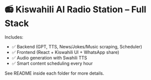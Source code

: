 
# 📻 Kiswahili AI Radio Station – Full Stack

Includes:
- ✅ Backend (GPT, TTS, News/Jokes/Music scraping, Scheduler)
- ✅ Frontend (React + Kiswahili UI + WhatsApp share)
- ✅ Audio generation with Swahili TTS
- ✅ Smart content scheduling every hour

See README inside each folder for more details.
